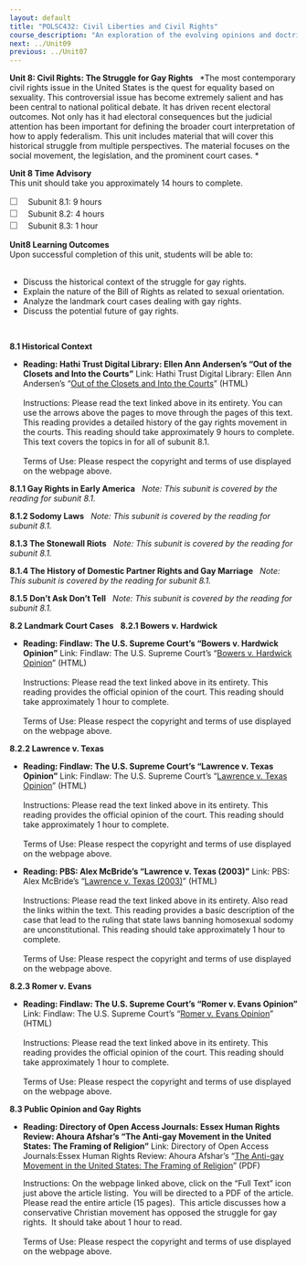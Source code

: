 ```yaml
---
layout: default
title: "POLSC432: Civil Liberties and Civil Rights"
course_description: "An exploration of the evolving opinions and doctrines of the U.S. Supreme Court, with particular emphasis on the civil liberties and rights of individuals and groups. Examines specific case law, including post-September 11th detainees, the use of secret courts, same-sex marriage, immigration, and abortion."
next: ../Unit09
previous: ../Unit07
---
```

**Unit 8: Civil Rights: The Struggle for Gay Rights** <span
id="8"></span> 
*The most contemporary civil rights issue in the United States is the
quest for equality based on sexuality. This controversial issue has
become extremely salient and has been central to national political
debate. It has driven recent electoral outcomes. Not only has it had
electoral consequences but the judicial attention has been important for
defining the broader court interpretation of how to apply federalism.
This unit includes material that will cover this historical struggle
from multiple perspectives. The material focuses on the social movement,
the legislation, and the prominent court cases. *

**Unit 8 Time Advisory**  
This unit should take you approximately 14 hours to complete.  
  
 <span
style="color: rgb(85, 85, 85); font-family: 'Myriad Pro', 'Gill Sans', 'Gill Sans MT', Calibri, sans-serif; font-size: 16px; line-height: 21px; text-align: left; -webkit-text-size-adjust: none; ">☐
   </span>Subunit 8.1: 9 hours  
 <span
style="color: rgb(85, 85, 85); font-family: 'Myriad Pro', 'Gill Sans', 'Gill Sans MT', Calibri, sans-serif; font-size: 16px; line-height: 21px; text-align: left; -webkit-text-size-adjust: none; ">☐
   </span>Subunit 8.2: 4 hours  
 <span
style="color: rgb(85, 85, 85); font-family: 'Myriad Pro', 'Gill Sans', 'Gill Sans MT', Calibri, sans-serif; font-size: 16px; line-height: 21px; text-align: left; -webkit-text-size-adjust: none; ">☐
   </span>Subunit 8.3: 1 hour

**Unit8 Learning Outcomes**  
Upon successful completion of this unit, students will be able to:  
  
-   Discuss the historical context of the struggle for gay rights.
-   Explain the nature of the Bill of Rights as related to sexual
    orientation.
-   Analyze the landmark court cases dealing with gay rights.
-   Discuss the potential future of gay rights.

 

**8.1 Historical Context** <span id="8.1"></span> 
-   **Reading: Hathi Trust Digital Library: Ellen Ann Andersen’s “Out of
    the Closets and Into the Courts”**
    Link: Hathi Trust Digital Library: Ellen Ann Andersen’s “[Out of the
    Closets and Into the
    Courts](http://babel.hathitrust.org/cgi/pt?id=mdp.39015059148448;q1=Out%20of%20the%20Closets%20and%20Into%20the%20Courts)”
    (HTML)    
        
     Instructions: Please read the text linked above in its entirety.
    You can use the arrows above the pages to move through the pages of
    this text. This reading provides a detailed history of the gay
    rights movement in the courts. This reading should take
    approximately 9 hours to complete. This text covers the topics in
    for all of subunit 8.1.  
        
     Terms of Use: Please respect the copyright and terms of use
    displayed on the webpage above.

**8.1.1 Gay Rights in Early America** <span id="8.1.1"></span> 
*Note: This subunit is covered by the reading for subunit 8.1.*

**8.1.2 Sodomy Laws** <span id="8.1.2"></span> 
*Note: This subunit is covered by the reading for subunit 8.1.*

**8.1.3 The Stonewall Riots** <span id="8.1.3"></span> 
*Note: This subunit is covered by the reading for subunit 8.1.*

**8.1.4 The History of Domestic Partner Rights and Gay Marriage** <span
id="8.1.4"></span> 
*Note: This subunit is covered by the reading for subunit 8.1.*

**8.1.5 Don’t Ask Don’t Tell** <span id="8.1.5"></span> 
*Note: This subunit is covered by the reading for subunit 8.1.*

**8.2 Landmark Court Cases** <span id="8.2"></span> 
**8.2.1 Bowers v. Hardwick** <span id="8.2.1"></span> 
-   **Reading: Findlaw: The U.S. Supreme Court’s “Bowers v. Hardwick
    Opinion”**
    Link: Findlaw: The U.S. Supreme Court’s “[Bowers v. Hardwick
    Opinion](http://caselaw.lp.findlaw.com/scripts/getcase.pl?court=us&vol=478&invol=186)”
    (HTML)  
        
     Instructions: Please read the text linked above in its entirety.
    This reading provides the official opinion of the court. This
    reading should take approximately 1 hour to complete.  
        
     Terms of Use: Please respect the copyright and terms of use
    displayed on the webpage above.

**8.2.2 Lawrence v. Texas** <span id="8.2.2"></span> 
-   **Reading: Findlaw: The U.S. Supreme Court’s “Lawrence v. Texas
    Opinion”**
    Link: Findlaw: The U.S. Supreme Court’s “[Lawrence v. Texas
    Opinion](http://caselaw.lp.findlaw.com/scripts/getcase.pl?court=US&vol=000&invol=02-102)”
    (HTML)  
        
     Instructions: Please read the text linked above in its entirety.
    This reading provides the official opinion of the court. This
    reading should take approximately 1 hour to complete.  
        
     Terms of Use: Please respect the copyright and terms of use
    displayed on the webpage above.

-   **Reading: PBS: Alex McBride’s “Lawrence v. Texas (2003)”**
    Link: PBS: Alex McBride’s “[Lawrence v. Texas
    (2003)](http://www.pbs.org/wnet/supremecourt/future/landmark_lawrence.html)”
    (HTML)  
        
     Instructions: Please read the text linked above in its entirety.
    Also read the links within the text. This reading provides a basic
    description of the case that lead to the ruling that state laws
    banning homosexual sodomy are unconstitutional. This reading should
    take approximately 1 hour to complete.   
        
     Terms of Use: Please respect the copyright and terms of use
    displayed on the webpage above.

**8.2.3 Romer v. Evans** <span id="8.2.3"></span> 
-   **Reading: Findlaw: The U.S. Supreme Court’s “Romer v. Evans
    Opinion”**
    Link: Findlaw: The U.S. Supreme Court’s “[Romer v. Evans
    Opinion](http://caselaw.lp.findlaw.com/scripts/getcase.pl?court=us&vol=000&invol=U10179)”
    (HTML)  
        
     Instructions: Please read the text linked above in its entirety.
    This reading provides the official opinion of the court. This
    reading should take approximately 1 hour to complete.  
        
     Terms of Use: Please respect the copyright and terms of use
    displayed on the webpage above.

**8.3 Public Opinion and Gay Rights** <span id="8.3"></span> 
-   **Reading: Directory of Open Access Journals: Essex Human Rights
    Review: Ahoura Afshar’s “The Anti-gay Movement in the United States:
    The Framing of Religion”**
    Link: Directory of Open Access Journals:Essex Human Rights Review:
    Ahoura Afshar’s “[The Anti-gay Movement in the United States: The
    Framing of
    Religion](http://www.doaj.org/doaj?func=abstract&id=402534&q1=gay%20rights&f1=all&b1=and&q2=united%20states&f2=all&recNo=1&uiLanguage=en)”
    (PDF)  
      
     Instructions: On the webpage linked above, click on the “Full Text”
    icon just above the article listing.  You will be directed to a PDF
    of the article.  Please read the entire article (15 pages).  This
    article discusses how a conservative Christian movement has opposed
    the struggle for gay rights.  It should take about 1 hour to read.  
        
     Terms of Use: Please respect the copyright and terms of use
    displayed on the webpage above.


